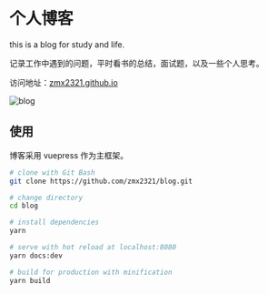 # 个人博客

this is a blog for study and life.

记录工作中遇到的问题，平时看书的总结，面试题，以及一些个人思考。

访问地址：[zmx2321.github.io](http://t.cn/A6hhKAY7)

<!-- ![blog](http://t.cn/A6hhCSH1) -->
![blog](https://zmx2321.github.io/blog/blog.png)

## 使用

博客采用 vuepress 作为主框架。

```sh
# clone with Git Bash
git clone https://github.com/zmx2321/blog.git

# change directory
cd blog

# install dependencies
yarn

# serve with hot reload at localhost:8080
yarn docs:dev

# build for production with minification
yarn build
```